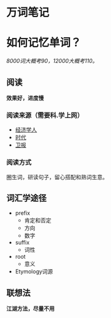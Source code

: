 # 万词笔记

# 如何记忆单词？

*8000词大概考90，12000大概考110。*

## 阅读

**效果好，进度慢**

### 阅读来源（需要科.学上网）

-   [经济学人](https://www.economist.com/)
-   [时代](https://www.nytimes.com/)
-   [卫报](https://www.theguardian.com/uk)

### 阅读方式

圈生词，研读句子，留心搭配和熟词生意。

## 词汇学途径

-   prefix
    -   肯定和否定
    -   方向
    -   数字
-   suffix
    -   词性
-   root
    -   意义
-   Etymology词源

## 联想法

**江湖方法，尽量不用**



